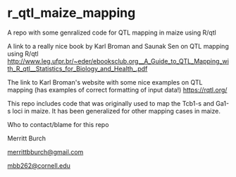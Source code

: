 # r_qtl_maize_mapping
A repo with some genralized code for QTL mapping in maize using R/qtl

A link to a really nice book by Karl Broman and Saunak Sen on QTL mapping using R/qtl
http://www.leg.ufpr.br/~eder/ebooksclub.org__A_Guide_to_QTL_Mapping_with_R_qtl__Statistics_for_Biology_and_Health_.pdf

The link to Karl Broman's website with some nice examples on QTL mapping (has examples of correct formatting of input data!)
https://rqtl.org/

This repo includes code that was originally used to map the Tcb1-s and Ga1-s loci in maize. It has been generalized for other mapping cases in maize.


Who to contact/blame for this repo

Merritt Burch

merrittbburch@gmail.com

mbb262@cornell.edu
